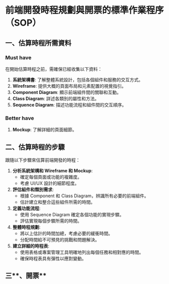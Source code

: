 # **前端開發時程規劃與開票的標準作業程序（SOP）**

## **一、估算時程所需資料**

### Must have

在開始估算時程之前，需確保已經收集以下資料：

1. **系統架構書**: 了解整體系統設計，包括各個組件和服務的交互方式。
2. **Wireframe**: 提供大概的頁面布局和元素配置的視覺指引。
3. **Component Diagram**: 顯示前端組件間的關聯和互動。
4. **Class Diagram**: 詳述各類別的屬性和方法。
5. **Sequence Diagram**: 描述功能流程和組件間的交互順序。

### Better have

1. **Mockup**: 了解詳細的頁面細節。

## **二、估算時程的步驟**

跟隨以下步驟來估算前端開發的時程：

1. **分析系統架構和 Wireframe 和 Mockup**:
   - 確定每個頁面或功能的複雜度。
   - 考慮 UI/UX 設計的細節程度。
2. **評估組件和類別需求**:
   - 根據 Component 和 Class Diagram，辨識所有必要的前端組件。
   - 估計建立和整合這些組件所需的時間。
3. **定義功能流程**:
   - 使用 Sequence Diagram 確定各個功能的實現步驟。
   - 評估實現每個步驟所需的時間。
4. **整體時程規劃**:
   - 將以上估計的時間加總，考慮必要的緩衝時間。
   - 分配時間給不可預見的挑戰和問題解決。
5. **建立詳細的時程表**:
   - 使用表格或專案管理工具明確地列出每個任務和相對應的時間。
   - 確保時程表具有彈性以應對變動。

## 三**、開票**
